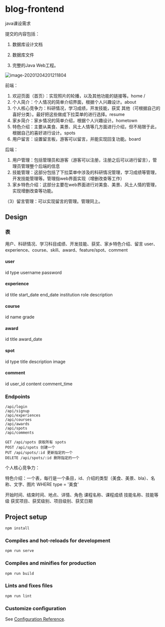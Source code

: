 # blog-frontend
java课设需求

提交的内容包括：

1. 数据库设计文档

2. 数据库文件

3. 完整的Java Web工程。

![image-20201204201211804](/home/aliceshair/.config/Typora/typora-user-images/image-20201204201211804.png)

前端：

1. 欢迎页面（首页）：实现照片的轮播，以及其他功能的链接等。home /
2. 个人简介：个人情况的简单介绍界面，根据个人兴趣设计。about
3. 个人核心竞争力：科研情况，学习成绩，开发技能，获奖 其他（可根据自己的喜好分类）。最好把这些做成下拉菜单的进行选择。resume
4. 家乡简介：家乡情况的简单介绍，根据个人兴趣设计。hometown
5. 特色介绍：主要从美食、美景、风土人情等几方面进行介绍，但不局限于此，根据自己的喜好进行设计。spots
6. 用户留言：设置留言板，游客可以留言，并能实现回复功能。board

后端：

1. 用户管理：包括管理员和游客（游客可以注册，注册之后可以进行留言），管理员管理整个后端的信息
2. 技能管理：这部分包括了下拉菜单中涉及的科研情况管理，学习成绩等管理，开发技能管理等。管理指web界面实现（增删改查等工作）
3. 家乡特色介绍：这部分主要在web界面进行对美食、美景、风土人情的管理，实现增删改查等功能。

（3）留言管理：可以实现留言的管理。管理同上。

## Design

### 表

用户、科研情况、学习科目成绩、开发技能、获奖、家乡特色介绍、留言
user、experience、course、skill、award、feature/spot、comment

#### user
id type username password

#### experience
id title start_date end_date institution role description

#### course
id name grade

#### award
id title award_date

#### spot
id type title description image

#### comment
id user_id content comment_time


### Endpoints

```
/api/login
/api/signup
/api/experiences
/api/courses
/api/awards
/api/spots
/api/comments
```


```
GET /api/spots 获取所有 spots
POST /api/spots 创建一个
PUT /api/spots/:id 更新指定的一个
DELETE /api/spots/:id 删除指定的一个
```

个人核心竞争力：

特色介绍：一个表，每行是一个条目，id、介绍的类型（美食、美景、bla）、名称、文字、图片
    WHERE type = '美食'

开始时间、结束时间、地点、详情、角色
课程名称、课程成绩
技能名称、技能等级
获奖项目、获奖级别、项目级别、获奖日期


## Project setup
```
npm install
```

### Compiles and hot-reloads for development
```
npm run serve
```

### Compiles and minifies for production
```
npm run build
```

### Lints and fixes files
```
npm run lint
```

### Customize configuration
See [Configuration Reference](https://cli.vuejs.org/config/).
